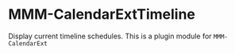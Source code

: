 # MMM-CalendarExtTimeline
Display current timeline schedules. This is a plugin module for `MMM-CalendarExt`
